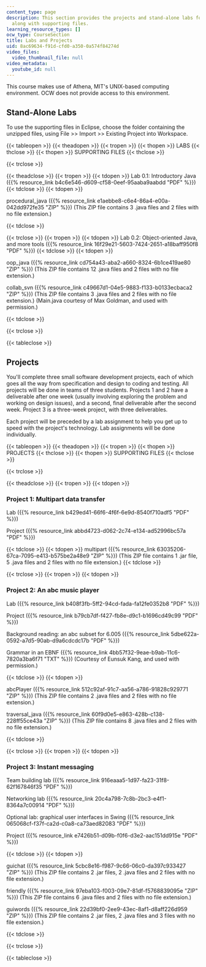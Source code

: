 ```yaml
---
content_type: page
description: This section provides the projects and stand-alone labs for the course
  along with supporting files.
learning_resource_types: []
ocw_type: CourseSection
title: Labs and Projects
uid: 8ac69634-f91d-cfd0-a350-0a574f84274d
video_files:
  video_thumbnail_file: null
video_metadata:
  youtube_id: null
---
```


This course makes use of Athena, MIT's UNIX-based computing environment. OCW does not provide access to this environment.

Stand-Alone Labs
----------------

To use the supporting files in Eclipse, choose the folder containing the unzipped files, using File >> Import >> Existing Project into Workspace.

{{< tableopen >}}
{{< theadopen >}}
{{< tropen >}}
{{< thopen >}}
LABS
{{< thclose >}}
{{< thopen >}}
SUPPORTING FILES
{{< thclose >}}

{{< trclose >}}

{{< theadclose >}}
{{< tropen >}}
{{< tdopen >}}
Lab 0.1: Introductory Java ({{% resource_link b4c6e546-d609-cf58-0eef-95aaba9aabdd "PDF" %}})
{{< tdclose >}}
{{< tdopen >}}


procedural\_java ({{% resource_link e1aebbe8-c6e4-86a4-e00a-042dd972fe35 "ZIP" %}}) (This ZIP file contains 3 .java files and 2 files with no file extension.)


{{< tdclose >}}

{{< trclose >}}
{{< tropen >}}
{{< tdopen >}}
Lab 0.2: Object-oriented Java, and more tools ({{% resource_link 16f29e21-5603-7424-2651-a18baff950f8 "PDF" %}})
{{< tdclose >}}
{{< tdopen >}}


oop\_java ({{% resource_link cd754a43-aba2-a660-8324-6b1ce419ae80 "ZIP" %}}) (This ZIP file contains 12 .java files and 2 files with no file extension.)

collab\_svn ({{% resource_link c49667d1-04e5-9883-f133-b0133ecbaca2 "ZIP" %}}) (This ZIP file contains 3 .java files and 2 files with no file extension.) (Main.java courtesy of Max Goldman, and used with permission.)


{{< tdclose >}}

{{< trclose >}}

{{< tableclose >}}

Projects
--------

You'll complete three small software development projects, each of which goes all the way from specification and design to coding and testing. All projects will be done in teams of three students. Projects 1 and 2 have a deliverable after one week (usually involving exploring the problem and working on design issues), and a second, final deliverable after the second week. Project 3 is a three-week project, with three deliverables.

Each project will be preceded by a lab assignment to help you get up to speed with the project's technology. Lab assignments will be done individually.

{{< tableopen >}}
{{< theadopen >}}
{{< tropen >}}
{{< thopen >}}
PROJECTS
{{< thclose >}}
{{< thopen >}}
SUPPORTING FILES
{{< thclose >}}

{{< trclose >}}

{{< theadclose >}}
{{< tropen >}}
{{< tdopen >}}


### Project 1: Multipart data transfer

Lab ({{% resource_link b429ed41-66f6-4f6f-6e9d-8540f710adf5 "PDF" %}})

Project ({{% resource_link abbd4723-d062-2c74-e134-ad52996bc57a "PDF" %}})


{{< tdclose >}}
{{< tdopen >}}
multipart ({{% resource_link 63035206-67ca-7095-e413-b575be2a48e9 "ZIP" %}}) (This ZIP file contains 1 .jar file, 5 .java files and 2 files with no file extension.)
{{< tdclose >}}

{{< trclose >}}
{{< tropen >}}
{{< tdopen >}}


### Project 2: An abc music player

Lab ({{% resource_link b408f3fb-5ff2-94cd-fada-fa12fe0352b8 "PDF" %}})

Project ({{% resource_link b79cb7df-f427-fb8e-d9c1-b1696cd49c99 "PDF" %}})

Background reading: an abc subset for 6.005 ({{% resource_link 5dbe622a-0592-a7d5-90ab-d9a6cdcdc17b "PDF" %}})

Grammar in an EBNF ({{% resource_link 4bb57f32-9eae-b9ab-11c6-7820a3ba6f71 "TXT" %}}) (Courtesy of Eunsuk Kang, and used with permission.)


{{< tdclose >}}
{{< tdopen >}}


abcPlayer ({{% resource_link 512c92af-91c7-aa56-a786-91828c929771 "ZIP" %}}) (This ZIP file contains 2 .java files and 2 files with no file extension.)

traversal\_java ({{% resource_link 60f9d0e5-e863-428b-c138-228ff55ce43a "ZIP" %}}) (This ZIP file contains 8 .java files and 2 files with no file extension.)


{{< tdclose >}}

{{< trclose >}}
{{< tropen >}}
{{< tdopen >}}


### Project 3: Instant messaging

Team building lab ({{% resource_link 916eaaa5-1d97-fa23-31f8-62f167846f35 "PDF" %}})

Networking lab ({{% resource_link 20c4a798-7c8b-2bc3-e4f1-8364a7c00914 "PDF" %}})

Optional lab: graphical user interfaces in Swing ({{% resource_link 065068cf-f37f-ca2d-c0a8-ca73aed82083 "PDF" %}})

Project ({{% resource_link e7426b51-d09b-f0f6-d3e2-aac151dd915e "PDF" %}})


{{< tdclose >}}
{{< tdopen >}}


guichat ({{% resource_link 5cbc8e16-f987-9c66-06c0-da397c933427 "ZIP" %}}) (This ZIP file contains 2 .jar files, 2 .java files and 2 files with no file extension.)

friendly ({{% resource_link 97eba103-f003-09e7-81df-f5768839095e "ZIP" %}}) (This ZIP file contains 6 .java files and 2 files with no file extension.)

guiwords ({{% resource_link 22d39bf0-2ee9-43ec-8af1-d8aff226d959 "ZIP" %}}) (This ZIP file contains 2 .jar files, 2 .java files and 3 files with no file extension.)


{{< tdclose >}}

{{< trclose >}}

{{< tableclose >}}